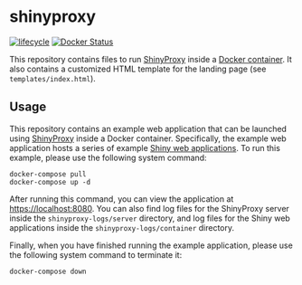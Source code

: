 # shinyproxy

[![lifecycle](https://img.shields.io/badge/Lifecycle-experimental-orange.svg)](https://lifecycle.r-lib.org/articles/stages.html)
[![Docker Status](https://img.shields.io/docker/cloud/build/naturecons/shinyproxy?label=Docker%20build)](https://hub.docker.com/r/naturecons/shinyproxy)

This repository contains files to run [ShinyProxy](https://www.shinyproxy.io/) inside a [Docker container](https://www.docker.com/). It also contains a customized HTML template for the landing page (see `templates/index.html`).

## Usage

This repository contains an example web application that can be launched using [ShinyProxy](https://www.shinyproxy.io/) inside a Docker container. Specifically, the example web application hosts a series of example [Shiny web applications](https://shiny.rstudio.com/). To run this example, please use the following system command:

```
docker-compose pull
docker-compose up -d
```

After running this command, you can view the application at [https://localhost:8080](https://localhost:8080). You can also find log files for the ShinyProxy server inside the `shinyproxy-logs/server` directory, and log files for the Shiny web applications inside the `shinyproxy-logs/container` directory.

Finally, when you have finished running the example application, please use the following system command to terminate it:

```
docker-compose down
```
